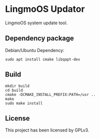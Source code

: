 # LingmoOS Updator

LingmoOS system update tool.

## Dependency package

Debian/Ubuntu Dependency:
```shell
sudo apt install cmake libqapt-dev
```

## Build

```shell
mkdir build
cd build
cmake -DCMAKE_INSTALL_PREFIX:PATH=/usr ..
make
sudo make install
```

## License

This project has been licensed by GPLv3.

